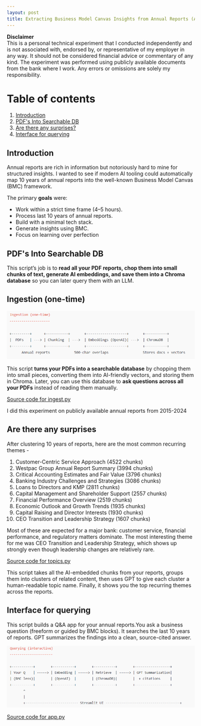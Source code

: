 ```yaml
---
layout: post
title: Extracting Business Model Canvas Insights from Annual Reports (A Weekend Experiment)
---
```


**Disclaimer**  
This is a personal technical experiment that I conducted independently and is not associated with, endorsed by, or representative of my employer in any way. It should not be considered financial advice or commentary of any kind. The experiment was performed using publicly available documents from the bank where I work. Any errors or omissions are solely my responsibility.

# Table of contents
1. [Introduction](#introduction)
2. [PDF's Into Searchable DB](#tech1)
3. [Are there any surprises?](#tech2)
4. [Interface for querying](#tech3)

## Introduction <a name="introduction"></a>
Annual reports are rich in information but notoriously hard to mine for structured insights. I wanted to see if modern AI tooling could automatically map 10 years of annual reports into the well-known Business Model Canvas (BMC) framework.

The primary **goals** were:
- Work within a strict time frame (4–5 hours).
- Process last 10 years of annual reports.
- Build with a minimal tech stack.
- Generate insights using BMC.
- Focus on learning over perfection

## PDF's Into Searchable DB <a name="tech1"></a>

This script’s job is to **read all your PDF reports, chop them into small chunks of text, generate AI embeddings, and save them into a Chroma database** so you can later query them with an LLM.

Ingestion (one-time)
--------------------
![ingest](https://raw.githubusercontent.com/sponug/sponug.github.io/master/images/ingestion.png)
   
This script **turns your PDFs into a searchable database** by chopping them into small pieces, converting them into AI-friendly vectors, and storing them in Chroma. Later, you can use this database to **ask questions across all your PDFs** instead of reading them manually.

[Source code for ingest.py](https://raw.githubusercontent.com/sponug/sponug.github.io/master/images/ingest.py) 

I did this experiment on publicly available annual reports from 2015-2024

## Are there any surprises <a name="tech2"></a>
After clustering 10 years of reports, here are the most common recurring themes -

1. Customer-Centric Service Approach (4522 chunks)
2. Westpac Group Annual Report Summary (3994 chunks)
3. Critical Accounting Estimates and Fair Value (3796 chunks)
4. Banking Industry Challenges and Strategies (3086 chunks)  
5. Loans to Directors and KMP (2811 chunks)
6. Capital Management and Shareholder Support (2557 chunks)  
7. Financial Performance Overview (2519 chunks)
8. Economic Outlook and Growth Trends (1935 chunks)
9. Capital Raising and Director Interests (1930 chunks)      
10. CEO Transition and Leadership Strategy (1607 chunks)
    
Most of these are expected for a major bank: customer service, financial performance, and regulatory matters dominate. The most interesting theme for me was CEO Transition and Leadership Strategy, which shows up strongly even though leadership changes are relatively rare.

[Source code for topics.py](https://raw.githubusercontent.com/sponug/sponug.github.io/master/images/topics.py)

This script takes all the AI-embedded chunks from your reports, groups them into clusters of related content, then uses GPT to give each cluster a human-readable topic name. Finally, it shows you the top recurring themes across the reports.

## Interface for querying <a name="tech3"></a>
This script builds a Q&A app for your annual reports.You ask a business question (freeform or guided by BMC blocks).
It searches the last 10 years of reports. GPT summarizes the findings into a clean, source-cited answer.

![query](https://raw.githubusercontent.com/sponug/sponug.github.io/master/images/query.png)

[Source code for app.py](https://raw.githubusercontent.com/sponug/sponug.github.io/master/images/app.py)

